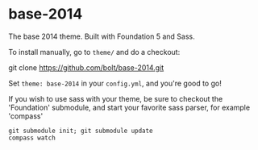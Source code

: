 base-2014
=========

The base 2014 theme. Built with Foundation 5 and Sass.

To install manually, go to `theme/` and do a checkout: 

  git clone https://github.com/bolt/base-2014.git

Set `theme: base-2014` in your `config.yml`, and you're good to go! 

If you wish to use sass with your theme, be sure to checkout the 'Foundation' submodule, and start your favorite sass parser, for example 'compass'

```
git submodule init; git submodule update
compass watch
```
  
